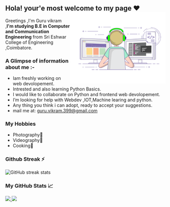 ## Hola! your'e most welcome to my page ♥️ <img align="right" src=https://github.com/GuruVikram02/GuruVikram02/blob/master/Image/git%20ui.gif width="300px"> ##


<italic>Greetings ,I'm Guru vikram ,<strong>I'm studying B.E in Computer and Communication Engineering</strong> from Sri Eshwar College of Engineering ,Coimbatore.</italic>
 

### A Glimpse of information about me :- ###
-  Iam freshly working on web devolopement.
-  Intrested and also learning Python Basics.
-  I would like to collaborate on Python and frontend web devolopement. 
-  I’m looking for help with Webdev ,IOT,Machine learing and python. 
-  Any thing you think i can adopt, ready to accept your suggestions.
-  mail me at: guru.vikram.399@gmail.com

<h3>My Hobbies</h3>

- Photography📸
- Videography🎥
- Cooking👨



<h3>Github Streak ⚡</h3>

![GitHub streak stats](https://github-readme-streak-stats.herokuapp.com/?user=GuruVikram02&theme=tokyonight)  

<h3>My GitHub Stats 📈</h3>
<a href="https://github.com/GuruVikram02">
  <img  src="https://github-readme-stats.vercel.app/api?username=GuruVikram02&theme=jolly&show_icons=true&count_private=true" />
  <img height="180em" src="https://github-readme-stats.vercel.app/api/top-langs/?username=GuruVikram02&theme=jolly&layout=compact" />

</a>                        
